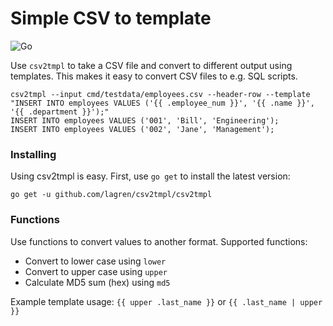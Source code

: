 # Simple CSV to template

![Go](https://github.com/lagren/csv2tmpl/workflows/Go/badge.svg?branch=main)

Use `csv2tmpl` to take a CSV file and convert to different output using templates. This makes it easy to convert CSV files to e.g. SQL scripts.

    csv2tmpl --input cmd/testdata/employees.csv --header-row --template "INSERT INTO employees VALUES ('{{ .employee_num }}', '{{ .name }}', '{{ .department }}');"
    INSERT INTO employees VALUES ('001', 'Bill', 'Engineering');
    INSERT INTO employees VALUES ('002', 'Jane', 'Management');

### Installing

Using csv2tmpl is easy. First, use `go get` to install the latest version:

    go get -u github.com/lagren/csv2tmpl/csv2tmpl

### Functions

Use functions to convert values to another format. Supported functions:

- Convert to lower case using `lower`
- Convert to upper case using `upper`
- Calculate MD5 sum (hex) using `md5`

Example template usage: `{{ upper .last_name }}` or `{{ .last_name | upper }}`